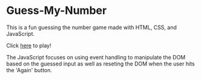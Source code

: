 # Guess-My-Number
This is a fun guessing the number game made with HTML, CSS, and JavaScript.

Click <a href="https://esweinman.github.io/Guess-My-Number/">here</a> to play!

The JavaScript focuses on using event handling to manipulate the DOM based on the guessed input as well as reseting the DOM when the user hits the 'Again' button.


